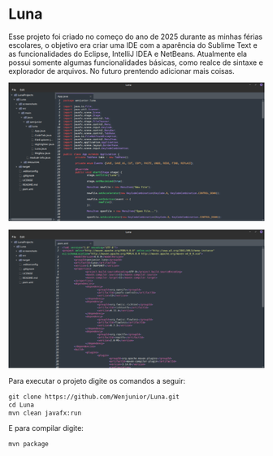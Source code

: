# Luna

Esse projeto foi criado no começo do ano de 2025 durante as minhas férias escolares, o objetivo era criar uma IDE com a aparência do Sublime Text e as funcionalidades do Eclipse, IntelliJ IDEA e NetBeans. Atualmente ela possui somente algumas funcionalidades básicas, como realce de sintaxe e explorador de arquivos. No futuro prentendo adicionar mais coisas.

![Screenshot mostrando o código fonte do arquivo App.java realçado](/screenshots/luna.png)

![Screenshot mostrando o conteúdo do arquivo pom.xml realçado](/screenshots/xml.png)

Para executar o projeto digite os comandos a seguir:

```
git clone https://github.com/Wenjunior/Luna.git
cd Luna
mvn clean javafx:run
```

E para compilar digite:

```
mvn package
```